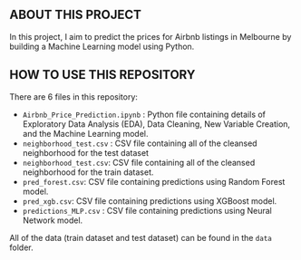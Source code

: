 ABOUT THIS PROJECT
-

In this project, I aim to predict the prices for Airbnb listings in Melbourne by building a Machine Learning model using Python.

HOW TO USE THIS REPOSITORY
-

There are 6 files in this repository:

* `Airbnb_Price_Prediction.ipynb` : Python file containing details of Exploratory Data Analysis (EDA), Data Cleaning, New Variable Creation, and the Machine Learning model.
* `neighborhood_test.csv` : CSV file containing all of the cleansed neighborhood for the test dataset
* `neighborhood_test.csv`: CSV file containing all of the cleansed neighborhood for the train dataset.
* `pred_forest.csv`: CSV file containing predictions using Random Forest model.
* `pred_xgb.csv`: CSV file containing predictions using XGBoost model.
* `predictions_MLP.csv` : CSV file containing predictions using Neural Network model.

All of the data (train dataset and test dataset) can be found in the `data` folder.
